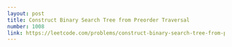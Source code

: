 ```yaml
---
layout: post
title: Construct Binary Search Tree from Preorder Traversal
number: 1008
link: https://leetcode.com/problems/construct-binary-search-tree-from-preorder-traversal
---
```

